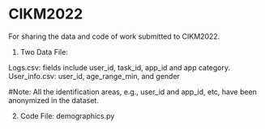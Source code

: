 # CIKM2022
For sharing the data and code of work submitted to CIKM2022.

1. Two Data File:

Logs.csv: fields include user_id, task_id, app_id and app category. 
User_info.csv: user_id, age_range_min, and gender

#Note: All the identification areas, e.g., user_id and app_id, etc, have been anonymized in the dataset.


2. Code File:
demographics.py
